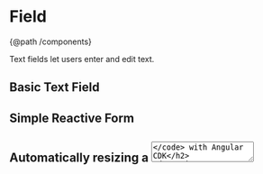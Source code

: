 # Field
{@path /components}

Text fields let users enter and edit text.

## Basic Text Field
<demo-view path="docs/components/field-demo/basic-field">
  <aui-basic-field></aui-basic-field>
</demo-view>

## Simple Reactive Form
<demo-view path="docs/components/field-demo/simple-form">
  <aui-simple-form></aui-simple-form>
</demo-view>

<h2>Automatically resizing a <code class="html"><textarea></code> with Angular CDK</h2>
<demo-view path="docs/components/field-demo/field-with-cdk-autosize">
  <aui-field-with-cdk-autosize></aui-field-with-cdk-autosize>
</demo-view>

## Field Playground
<demo-view path="docs/components/field-demo/field-playground">
  <aui-field-playground></aui-field-playground>
</demo-view>
